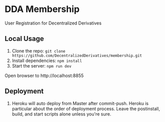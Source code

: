 # DDA Membership

User Registration for Decentralized Derivatives

## Local Usage

1. Clone the repo: `git clone https://github.com/DecentralizedDerivatives/membership.git`
2. Install dependencies: `npm install`
3. Start the server: `npm run dev`

Open browser to http://localhost:8855

## Deployment

1. Heroku will auto deploy from Master after commit-push. Heroku is particular about
the order of deployment process.  Leave the postinstall, build, and start scripts alone
unless you're sure.
